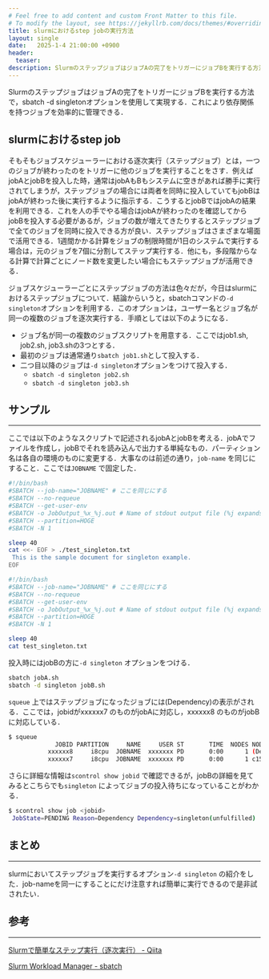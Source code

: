 ```yaml
---
# Feel free to add content and custom Front Matter to this file.
# To modify the layout, see https://jekyllrb.com/docs/themes/#overriding-theme-defaults
title: slurmにおけるstep jobの実行方法
layout: single
date:   2025-1-4 21:00:00 +0900
header:
  teaser:
description: SlurmのステップジョブはジョブAの完了をトリガーにジョブBを実行する方法で，sbatch -d singletonオプションを使用して実現する．これにより依存関係を持つジョブを効率的に管理できる． 
---
```


SlurmのステップジョブはジョブAの完了をトリガーにジョブBを実行する方法で，sbatch -d singletonオプションを使用して実現する．これにより依存関係を持つジョブを効率的に管理できる．

## slurmにおけるstep job

そもそもジョブスケジューラーにおける逐次実行（ステップジョブ）とは，一つのジョブが終わったのをトリガーに他のジョブを実行することをさす．例えばjobAとjobBを投入した時，通常はjobAもBもシステムに空きがあれば勝手に実行されてしまうが，ステップジョブの場合には両者を同時に投入していてもjobBはjobAが終わった後に実行するように指示する．こうするとjobBではjobAの結果を利用できる．これを人の手でやる場合はjobAが終わったのを確認してからjobBを投入する必要があるが，ジョブの数が増えてきたりするとステップジョブで全てのジョブを同時に投入できる方が良い．ステップジョブはさまざまな場面で活用できる．1週間かかる計算をジョブの制限時間が1日のシステムで実行する場合は，元のジョブを7個に分割してステップ実行する．他にも，多段階からなる計算で計算ごとにノード数を変更したい場合にもステップジョブが活用できる．

ジョブスケジューラーごとにステップジョブの方法は色々だが，今日はslurmにおけるステップジョブについて．結論からいうと，sbatchコマンドの`-d singleton`オプションを利用する．このオプションは，ユーザー名とジョブ名が同一の複数のジョブを逐次実行する．手順としては以下のようになる．

- ジョブ名が同一の複数のジョブスクリプトを用意する．ここではjob1.sh, job2.sh, job3.shの3つとする．
- 最初のジョブは通常通り`sbatch job1.sh`として投入する．
- 二つ目以降のジョブは`-d singleton`オプションをつけて投入する．
    - `sbatch -d singleton job2.sh`
    - `sbatch -d singleton job3.sh`

## サンプル

---

ここでは以下のようなスクリプトで記述されるjobAとjobBを考える．jobAでファイルを作成し，jobBでそれを読み込んで出力する単純なもの．パーティション名は各自の環境のものに変更する．大事なのは前述の通り，`job-name` を同じにすること．ここでは`JOBNAME` で固定した．

```bash
#!/bin/bash
#SBATCH --job-name="JOBNAME" # ここを同じにする
#SBATCH --no-requeue
#SBATCH --get-user-env
#SBATCH -o JobOutput_%x_%j.out # Name of stdout output file (%j expands to jobId)
#SBATCH --partition=HOGE
#SBATCH -N 1

sleep 40
cat <<- EOF > ./test_singleton.txt
 This is the sample document for singleton example.
EOF
```

```bash
#!/bin/bash
#SBATCH --job-name="JOBNAME" # ここを同じにする
#SBATCH --no-requeue
#SBATCH --get-user-env
#SBATCH -o JobOutput_%x_%j.out # Name of stdout output file (%j expands to jobId)
#SBATCH --partition=HOGE
#SBATCH -N 1

sleep 40
cat test_singleton.txt
```

投入時にはjobBの方に`-d singleton` オプションをつける．

```bash
sbatch jobA.sh
sbatch -d singleton jobB.sh
```

`squeue` 上ではステップジョブになったジョブには(Dependency)の表示がされる．ここでは，jobidがxxxxxx7 のものがjobAに対応し，xxxxxx8 のものがjobBに対応している．

```bash
$ squeue
             JOBID PARTITION     NAME     USER ST       TIME  NODES NODELIST(REASON)
           xxxxxx8     i8cpu  JOBNAME  xxxxxxx PD       0:00      1 (Dependency)
           xxxxxx7     i8cpu  JOBNAME  xxxxxxx PD       0:00      1 c15u11n[2-2]
```

さらに詳細な情報は`scontrol show jobid` で確認できるが，jobBの詳細を見てみるとこちらでも`singleton` によってジョブの投入待ちになっていることがわかる．

```bash
$ scontrol show job <jobid>
 JobState=PENDING Reason=Dependency Dependency=singleton(unfulfilled)
```

## まとめ

---

slurmにおいてステップジョブを実行するオプション`-d singleton` の紹介をした．job-nameを同一にすることにだけ注意すれば簡単に実行できるので是非試されたい．

## 参考

---

[Slurmで簡単なステップ実行（逐次実行） - Qiita](https://qiita.com/pochman/items/923ca294a844cefbf1a7)

[Slurm Workload Manager - sbatch](https://slurm.schedmd.com/sbatch.html)
